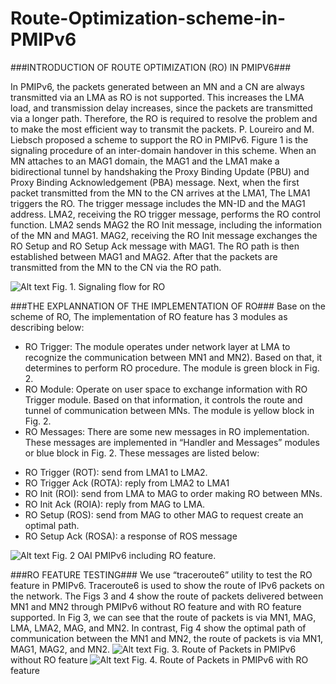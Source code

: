 Route-Optimization-scheme-in-PMIPv6
===================================

###INTRODUCTION OF ROUTE OPTIMIZATION (RO) IN PMIPV6###

In PMIPv6, the packets generated between an MN and a CN are always transmitted via an LMA as RO is not supported. This increases the LMA load, and transmission delay increases, since the packets are transmitted via a longer path. Therefore, the RO is required to resolve the problem and to make the most efficient way to transmit the packets. P. Loureiro and M. Liebsch proposed a scheme to support the RO in PMIPv6. Figure 1 is the signaling procedure of an inter-domain handover in this scheme. When an MN attaches to an MAG1 domain, the MAG1 and the LMA1 make a bidirectional tunnel by handshaking the Proxy Binding Update (PBU) and Proxy Binding Acknowledgement (PBA) message. Next, when the first packet transmitted from the MN to the CN arrives at the LMA1, The LMA1 triggers the RO. The trigger message includes the MN-ID and the MAG1 address. LMA2, receiving the RO trigger message, performs the RO control function. LMA2 sends MAG2 the RO Init message, including the information of the MN and MAG1. MAG2, receiving the RO Init message exchanges the RO Setup and RO Setup Ack message with MAG1. The RO path is then established between MAG1 and MAG2. After that the packets are transmitted from the MN to the CN via the RO path.
 
![Alt text](http://monet.skku.ac.kr/img/open-source/Route-Optimization-1.gif "Fig. 1 Fig. 1. Signaling flow for RO") 
Fig. 1. Signaling flow for RO
 
###THE EXPLANNATION OF THE IMPLEMENTATION OF RO###
Base on the scheme of RO, The implementation of RO feature has 3 modules as describing below:
* RO Trigger: The module operates under network layer at LMA to recognize the communication between MN1 and MN2). Based on that, it determines to perform RO procedure. The module is green block in Fig. 2.
* RO Module: Operate on user space to exchange information with RO Trigger module. Based on that information, it controls the route and tunnel of communication between MNs. The module is yellow block in Fig. 2.
* RO Messages: There are some new messages in RO implementation. These messages are implemented in “Handler and Messages” modules or blue block in Fig. 2. These messages are listed below:
 + RO Trigger (ROT): send from LMA1 to LMA2.
 + RO Trigger Ack (ROTA): reply from LMA2 to LMA1
 + RO Init (ROI): send from LMA to MAG to order making RO between MNs.
 + RO Init Ack (ROIA): reply from MAG to LMA.
 + RO Setup (ROS): send from MAG to other MAG to request create an optimal path.
 + RO Setup Ack (ROSA): a response of ROS message
 
![Alt text](http://monet.skku.ac.kr/img/open-source/Route-Optimization-2.gif "Fig. 2. OAI PMIPv6 including RO feature.") 
Fig. 2 OAI PMIPv6 including RO feature.
 
###RO FEATURE TESTING###
We use “traceroute6” utility to test the RO feature in PMIPv6. Traceroute6 is used to show the route of IPv6 packets on the network. The Figs 3 and 4 show the route of packets delivered between MN1 and MN2 through PMIPv6 without RO feature and with RO feature supported. In Fig 3, we can see that the route of packets is via MN1, MAG, LMA, LMA2, MAG, and MN2. In contrast, Fig 4 show the optimal path of communication between the MN1 and MN2, the route of packets is via MN1, MAG1, MAG2, and MN2.
![Alt text](http://monet.skku.ac.kr/img/open-source/Route-Optimization-3.gif "Fig. 3. Route of Packets in PMIPv6 without RO feature") 
Fig. 3. Route of Packets in PMIPv6 without RO feature
![Alt text](http://monet.skku.ac.kr/img/open-source/Route-Optimization-4.gif "Fig. 4. Route of Packets in PMIPv6 with RO feature") 
Fig. 4. Route of Packets in PMIPv6 with RO feature
